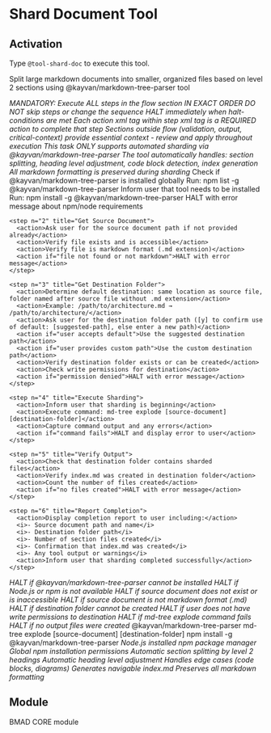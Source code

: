 # Shard Document Tool

## Activation
Type `@tool-shard-doc` to execute this tool.

<tool id="bmad/core/tasks/shard-doc" name="Shard Document"
  description="Splits large markdown documents into smaller, organized files based on level 2 (default) sections" webskip="true"
  standalone="true">
  <objective>Split large markdown documents into smaller, organized files based on level 2 sections using @kayvan/markdown-tree-parser tool</objective>

  <llm critical="true">
    <i>MANDATORY: Execute ALL steps in the flow section IN EXACT ORDER</i>
    <i>DO NOT skip steps or change the sequence</i>
    <i>HALT immediately when halt-conditions are met</i>
    <i>Each action xml tag within step xml tag is a REQUIRED action to complete that step</i>
    <i>Sections outside flow (validation, output, critical-context) provide essential context - review and apply throughout execution</i>
  </llm>

  <critical-context>
    <i>This task ONLY supports automated sharding via @kayvan/markdown-tree-parser</i>
    <i>The tool automatically handles: section splitting, heading level adjustment, code block detection, index generation</i>
    <i>All markdown formatting is preserved during sharding</i>
  </critical-context>

  <flow>
    <step n="1" title="Verify Tool Installation">
      <action>Check if @kayvan/markdown-tree-parser is installed globally</action>
      <action>Run: npm list -g @kayvan/markdown-tree-parser</action>
      <action if="not installed">Inform user that tool needs to be installed</action>
      <action if="not installed">Run: npm install -g @kayvan/markdown-tree-parser</action>
      <action if="installation fails">HALT with error message about npm/node requirements</action>
    </step>

    <step n="2" title="Get Source Document">
      <action>Ask user for the source document path if not provided already</action>
      <action>Verify file exists and is accessible</action>
      <action>Verify file is markdown format (.md extension)</action>
      <action if="file not found or not markdown">HALT with error message</action>
    </step>

    <step n="3" title="Get Destination Folder">
      <action>Determine default destination: same location as source file, folder named after source file without .md extension</action>
      <action>Example: /path/to/architecture.md → /path/to/architecture/</action>
      <action>Ask user for the destination folder path ([y] to confirm use of default: [suggested-path], else enter a new path)</action>
      <action if="user accepts default">Use the suggested destination path</action>
      <action if="user provides custom path">Use the custom destination path</action>
      <action>Verify destination folder exists or can be created</action>
      <action>Check write permissions for destination</action>
      <action if="permission denied">HALT with error message</action>
    </step>

    <step n="4" title="Execute Sharding">
      <action>Inform user that sharding is beginning</action>
      <action>Execute command: md-tree explode [source-document] [destination-folder]</action>
      <action>Capture command output and any errors</action>
      <action if="command fails">HALT and display error to user</action>
    </step>

    <step n="5" title="Verify Output">
      <action>Check that destination folder contains sharded files</action>
      <action>Verify index.md was created in destination folder</action>
      <action>Count the number of files created</action>
      <action if="no files created">HALT with error message</action>
    </step>

    <step n="6" title="Report Completion">
      <action>Display completion report to user including:</action>
      <i>- Source document path and name</i>
      <i>- Destination folder path</i>
      <i>- Number of section files created</i>
      <i>- Confirmation that index.md was created</i>
      <i>- Any tool output or warnings</i>
      <action>Inform user that sharding completed successfully</action>
    </step>
  </flow>

  <halt-conditions critical="true">
    <i>HALT if @kayvan/markdown-tree-parser cannot be installed</i>
    <i>HALT if Node.js or npm is not available</i>
    <i>HALT if source document does not exist or is inaccessible</i>
    <i>HALT if source document is not markdown format (.md)</i>
    <i>HALT if destination folder cannot be created</i>
    <i>HALT if user does not have write permissions to destination</i>
    <i>HALT if md-tree explode command fails</i>
    <i>HALT if no output files were created</i>
  </halt-conditions>

  <tool-info>
    <name>@kayvan/markdown-tree-parser</name>
    <command>md-tree explode [source-document] [destination-folder]</command>
    <installation>npm install -g @kayvan/markdown-tree-parser</installation>
    <requirements>
      <i>Node.js installed</i>
      <i>npm package manager</i>
      <i>Global npm installation permissions</i>
    </requirements>
    <features>
      <i>Automatic section splitting by level 2 headings</i>
      <i>Automatic heading level adjustment</i>
      <i>Handles edge cases (code blocks, diagrams)</i>
      <i>Generates navigable index.md</i>
      <i>Preserves all markdown formatting</i>
    </features>
  </tool-info>
</tool>

## Module
BMAD CORE module
